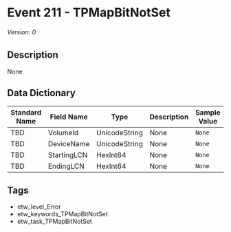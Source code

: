 # Event 211 - TPMapBitNotSet
###### Version: 0

## Description
None

## Data Dictionary
|Standard Name|Field Name|Type|Description|Sample Value|
|---|---|---|---|---|
|TBD|VolumeId|UnicodeString|None|`None`|
|TBD|DeviceName|UnicodeString|None|`None`|
|TBD|StartingLCN|HexInt64|None|`None`|
|TBD|EndingLCN|HexInt64|None|`None`|

## Tags
* etw_level_Error
* etw_keywords_TPMapBitNotSet
* etw_task_TPMapBitNotSet